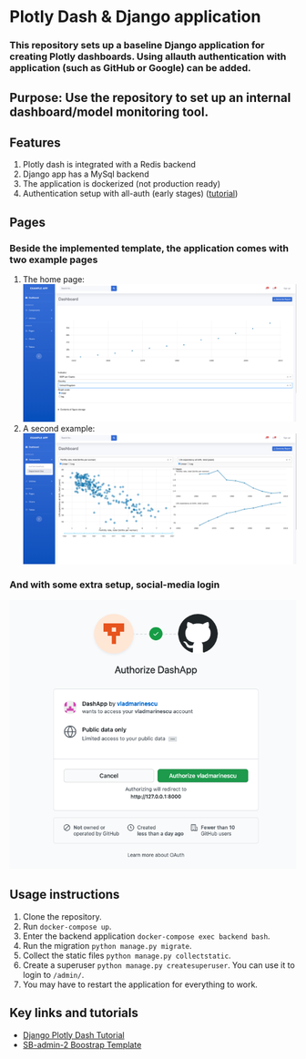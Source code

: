 # Plotly Dash & Django application 

### This repository sets up a baseline Django application for creating Plotly dashboards. Using allauth authentication with application (such as GitHub or Google) can be added.

## Purpose: Use the repository to set up an internal dashboard/model monitoring tool.

## Features
1. Plotly dash is integrated with a Redis backend
2. Django app has a MySql backend 
3. The application is dockerized (not production ready)
4. Authentication setup with all-auth (early stages) ([tutorial](https://kodnito.com/posts/django-authentication-github/))


## Pages

### Beside the implemented template, the application comes with two example pages
1. The home page:
   ![](images/example_page_1.png)
2. A second example:
   ![](images/example_page_2.png)
### And with some extra setup, social-media login
   ![](images/example_github_login.png)


## Usage instructions 
1. Clone the repository.
2. Run `docker-compose up`.
3. Enter the backend application `docker-compose exec backend bash`.
4. Run the migration `python manage.py migrate`.
5. Collect the static files `python manage.py collectstatic`.
6. Create a superuser `python manage.py createsuperuser`. You can use it to login to `/admin/`.   
6. You may have to restart the application for everything to work. 

## Key links and tutorials
* [Django Plotly Dash Tutorial](https://www.youtube.com/watch?v=psvU4zwO3Ao)
* [SB-admin-2 Boostrap Template](https://startbootstrap.com/theme/sb-admin-2)